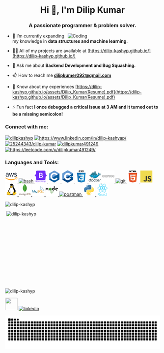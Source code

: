 <h1 align="center">Hi 👋, I'm Dilip Kumar</h1>
<h3 align="center">A passionate programmer & problem solver.</h3>
<img align="right" alt="Coding" width="300" src="https://cdn.dribbble.com/users/1162077/screenshots/3848914/programmer.gif">


- 🌱 I’m currently expanding my knowledge in **data structures and machine learning.**

- 👨‍💻 All of my projects are available at [https://dilip-kashyp.github.io/](https://dilip-kashyp.github.io/)

- 💬 Ask me about **Backend Development and Bug Squashing.**

- 📫 How to reach me **dilipkumer092@gmail.com**

- 📄 Know about my experiences [https://dilip-kashyp.github.io/assets/Dilip_Kumar(Resume).pdf](https://dilip-kashyp.github.io/assets/Dilip_Kumar(Resume).pdf)

- ⚡ Fun fact **I once debugged a critical issue at 3 AM and it turned out to be a missing semicolon!**




<h3 align="left">Connect with me:</h3>
<p align="left">
<a href="https://dev.to/dilipkashyp" target="blank"><img align="center" src="https://raw.githubusercontent.com/rahuldkjain/github-profile-readme-generator/master/src/images/icons/Social/devto.svg" alt="dilipkashyp" height="30" width="40" /></a>
<a href="https://linkedin.com/in/https://www.linkedin.com/in/dilip-kashyap/" target="blank"><img align="center" src="https://raw.githubusercontent.com/rahuldkjain/github-profile-readme-generator/master/src/images/icons/Social/linked-in-alt.svg" alt="https://www.linkedin.com/in/dilip-kashyap/" height="30" width="40" /></a>
<a href="https://stackoverflow.com/users/25244343/dilip-kumar" target="blank"><img align="center" src="https://raw.githubusercontent.com/rahuldkjain/github-profile-readme-generator/master/src/images/icons/Social/stack-overflow.svg" alt="25244343/dilip-kumar" height="30" width="40" /></a>
<a href="https://www.hackerrank.com/dilipkumar491249" target="blank"><img align="center" src="https://raw.githubusercontent.com/rahuldkjain/github-profile-readme-generator/master/src/images/icons/Social/hackerrank.svg" alt="dilipkumar491249" height="30" width="40" /></a>
<a href="https://www.leetcode.com/https://leetcode.com/u/dilipkumar491249/" target="blank"><img align="center" src="https://raw.githubusercontent.com/rahuldkjain/github-profile-readme-generator/master/src/images/icons/Social/leet-code.svg" alt="https://leetcode.com/u/dilipkumar491249/" height="30" width="40" /></a>
</p>

<h3 align="left">Languages and Tools:</h3>
<p align="left"> <a href="https://aws.amazon.com" target="_blank" rel="noreferrer"> <img src="https://raw.githubusercontent.com/devicons/devicon/master/icons/amazonwebservices/amazonwebservices-original-wordmark.svg" alt="aws" width="40" height="40"/> </a> <a href="https://www.gnu.org/software/bash/" target="_blank" rel="noreferrer"> <img src="https://www.vectorlogo.zone/logos/gnu_bash/gnu_bash-icon.svg" alt="bash" width="40" height="40"/> </a> <a href="https://getbootstrap.com" target="_blank" rel="noreferrer"> <img src="https://raw.githubusercontent.com/devicons/devicon/master/icons/bootstrap/bootstrap-plain-wordmark.svg" alt="bootstrap" width="40" height="40"/> </a> <a href="https://www.cprogramming.com/" target="_blank" rel="noreferrer"> <img src="https://raw.githubusercontent.com/devicons/devicon/master/icons/c/c-original.svg" alt="c" width="40" height="40"/> </a> <a href="https://www.w3schools.com/cpp/" target="_blank" rel="noreferrer"> <img src="https://raw.githubusercontent.com/devicons/devicon/master/icons/cplusplus/cplusplus-original.svg" alt="cplusplus" width="40" height="40"/> </a> <a href="https://www.w3schools.com/css/" target="_blank" rel="noreferrer"> <img src="https://raw.githubusercontent.com/devicons/devicon/master/icons/css3/css3-original-wordmark.svg" alt="css3" width="40" height="40"/> </a> <a href="https://www.docker.com/" target="_blank" rel="noreferrer"> <img src="https://raw.githubusercontent.com/devicons/devicon/master/icons/docker/docker-original-wordmark.svg" alt="docker" width="40" height="40"/> </a> <a href="https://expressjs.com" target="_blank" rel="noreferrer"> <img src="https://raw.githubusercontent.com/devicons/devicon/master/icons/express/express-original-wordmark.svg" alt="express" width="40" height="40"/> </a> <a href="https://git-scm.com/" target="_blank" rel="noreferrer"> <img src="https://www.vectorlogo.zone/logos/git-scm/git-scm-icon.svg" alt="git" width="40" height="40"/> </a> <a href="https://www.w3.org/html/" target="_blank" rel="noreferrer"> <img src="https://raw.githubusercontent.com/devicons/devicon/master/icons/html5/html5-original-wordmark.svg" alt="html5" width="40" height="40"/> </a> <a href="https://developer.mozilla.org/en-US/docs/Web/JavaScript" target="_blank" rel="noreferrer"> <img src="https://raw.githubusercontent.com/devicons/devicon/master/icons/javascript/javascript-original.svg" alt="javascript" width="40" height="40"/> </a> <a href="https://www.linux.org/" target="_blank" rel="noreferrer"> <img src="https://raw.githubusercontent.com/devicons/devicon/master/icons/linux/linux-original.svg" alt="linux" width="40" height="40"/> </a> <a href="https://www.mongodb.com/" target="_blank" rel="noreferrer"> <img src="https://raw.githubusercontent.com/devicons/devicon/master/icons/mongodb/mongodb-original-wordmark.svg" alt="mongodb" width="40" height="40"/> </a> <a href="https://www.mysql.com/" target="_blank" rel="noreferrer"> <img src="https://raw.githubusercontent.com/devicons/devicon/master/icons/mysql/mysql-original-wordmark.svg" alt="mysql" width="40" height="40"/> </a> <a href="https://nodejs.org" target="_blank" rel="noreferrer"> <img src="https://raw.githubusercontent.com/devicons/devicon/master/icons/nodejs/nodejs-original-wordmark.svg" alt="nodejs" width="40" height="40"/> </a> <a href="https://postman.com" target="_blank" rel="noreferrer"> <img src="https://www.vectorlogo.zone/logos/getpostman/getpostman-icon.svg" alt="postman" width="40" height="40"/> </a> <a href="https://www.python.org" target="_blank" rel="noreferrer"> <img src="https://raw.githubusercontent.com/devicons/devicon/master/icons/python/python-original.svg" alt="python" width="40" height="40"/> </a> <a href="https://reactjs.org/" target="_blank" rel="noreferrer"> <img src="https://raw.githubusercontent.com/devicons/devicon/master/icons/react/react-original-wordmark.svg" alt="react" width="40" height="40"/> </a> </p>

<p><img align="center" height="250" width="400" src="https://github-readme-stats.vercel.app/api/top-langs?username=dilip-kashyp&show_icons=true&locale=en&layout=compact&theme=tokyonight" alt="dilip-kashyp" /></p>

<p><img align="right" height="250" width="500" src="https://github-readme-stats.vercel.app/api?username=dilip-kashyp&show_icons=true&locale=en&theme=tokyonight" alt="dilip-kashyp" /></p>

<p><img align="center" height="250" width="500" src="https://github-readme-streak-stats.herokuapp.com/?user=dilip-kashyp&&theme=tokyonight" alt="dilip-kashyp" /></p>

[<img height="40" width="40" src="https://cdn.simpleicons.org/github/181717/fff"/>](https://github.com/Dilip-kashyp) [<img src='https://cdn.simpleicons.org/linkedin/0a66c2/fff' alt='linkedin' height='40'>](https://www.linkedin.com/in/dilip-kashyap/) 

<picture>
  <source media="(prefers-color-scheme: dark)" srcset="https://github.com/Dilip-kashyp/Dilip-kashyp/blob/output/github-snake-dark.svg" />
  <source media="(prefers-color-scheme: light)" srcset="https://github.com/Dilip-kashyp/Dilip-kashyp/blob/output/github-snake.svg" />
  <img alt="github-snake" src="github-snake.svg" />
</picture>
